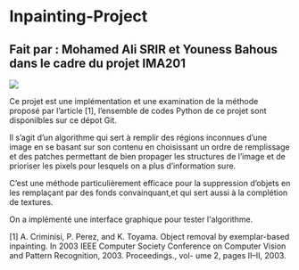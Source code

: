 # Inpainting-Project

## Fait par : Mohamed Ali SRIR et Youness Bahous dans le cadre du projet IMA201

<img src="./output/fiche.gif">

Ce projet est une implémentation et une examination de la méthode proposé par l’article [1], l’ensemble
de codes Python de ce projet sont disponilbles sur ce dépot Git.

Il s’agit d’un algorithme qui sert à remplir des régions inconnues d’une image en se basant sur son
contenu en choisissant un ordre de remplissage et des patches permettant de bien propager les structures
de l’image et de prioriser les pixels pour lesquels on a plus d’information sure.

C’est une méthode particulièrement efficace pour la suppression d’objets en les remplaçant par des
fonds convainquant,et qui sert aussi à la complétion de textures.

On a implémenté une interface graphique pour tester l'algorithme.

[1] A. Criminisi, P. Perez, and K. Toyama. Object removal by exemplar-based inpainting. In 2003 IEEE
Computer Society Conference on Computer Vision and Pattern Recognition, 2003. Proceedings., vol-
ume 2, pages II–II, 2003.
